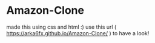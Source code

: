 # Amazon-Clone
made this using css and html :)
use this url ( https://arka6fx.github.io/Amazon-Clone/ ) to have a look!
